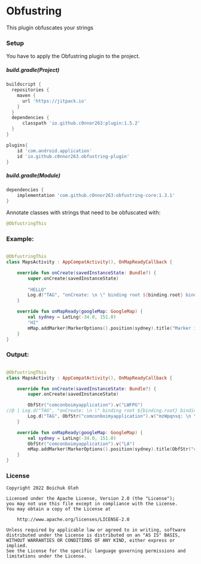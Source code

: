 # Obfustring

This plugin obfuscates your strings

### Setup
You have to apply the Obfustring plugin to the project.

##### build.gradle(Project)
```groovy
buildscript {
  repositories {
    maven { 
      url 'https://jitpack.io' 
    }
  }
  dependencies {
      classpath 'io.github.c0nnor263:plugin:1.5.2'
  }
}

plugins{
    id 'com.android.application'
    id 'io.github.c0nnor263.obfustring-plugin'
}
```

##### build.gradle(Module)
```groovy
dependencies {
    implementation 'com.github.c0nnor263:obfustring-core:1.3.1'
}
```


Annotate classes with strings that need to be obfuscated with: 
```kotlin
@ObfustringThis
```

### Example:

```kotlin

@ObfustringThis
class MapsActivity : AppCompatActivity(), OnMapReadyCallback {

    override fun onCreate(savedInstanceState: Bundle?) {
        super.onCreate(savedInstanceState)
        
        "HELLO"
        Log.d("TAG", "onCreate: \n \" binding root ${binding.root} binding def $binding def ")
    }

    override fun onMapReady(googleMap: GoogleMap) {
        val sydney = LatLng(-34.0, 151.0)
        "HI"
        mMap.addMarker(MarkerOptions().position(sydney).title("Marker in Sydney 5"))
    }
}
```

### Output:
```kotlin

@ObfustringThis
class MapsActivity : AppCompatActivity(), OnMapReadyCallback {

    override fun onCreate(savedInstanceState: Bundle?) {
        super.onCreate(savedInstanceState)

        ObfStr("comconboimyapplication").v("LWFPG")
//@ | Log.d("TAG", "onCreate: \n \" binding root ${binding.root} binding def $binding def ")
        Log.d("TAG", ObfStr("comconboimyapplication").v("mzWpqnsq: \n \" twpdtyv jmoa ¦${binding.root}¦ tuabube pre ¦$binding¦ pwt "))
    }

    override fun onMapReady(googleMap: GoogleMap) {
        val sydney = LatLng(-34.0, 151.0)
        ObfStr("comconboimyapplication").v("LA")
        mMap.addMarker(MarkerOptions().position(sydney).title(ObfStr("comconboimyapplication").v("Qmfiqe hz Qmfnpj 5")))
    }
}

```

### License
    Copyright 2022 Boichuk Oleh

    Licensed under the Apache License, Version 2.0 (the "License");
    you may not use this file except in compliance with the License.
    You may obtain a copy of the License at

        http://www.apache.org/licenses/LICENSE-2.0

    Unless required by applicable law or agreed to in writing, software
    distributed under the License is distributed on an "AS IS" BASIS,
    WITHOUT WARRANTIES OR CONDITIONS OF ANY KIND, either express or implied.
    See the License for the specific language governing permissions and
    limitations under the License.
